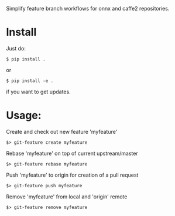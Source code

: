 Simplify feature branch workflows for onnx and caffe2 repositories.

# Install

Just do:

    $ pip install .

or

    $ pip install -e .

if you want to get updates.

# Usage:

Create and check out new feature 'myfeature'

    $> git-feature create myfeature

Rebase 'myfeature' on top of current upstream/master

    $> git-feature rebase myfeature

Push 'myfeature' to origin for creation of a pull request

    $> git-feature push myfeature

Remove 'myfeature' from local and 'origin' remote

    $> git-feature remove myfeature
